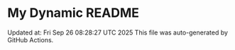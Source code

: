 # My Dynamic README
Updated at: Fri Sep 26 08:28:27 UTC 2025
This file was auto-generated by GitHub Actions.
